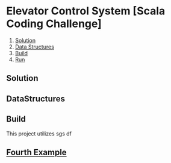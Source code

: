 # Elevator Control System [Scala Coding Challenge]

1. [Solution](#Solution)
2. [Data Structures](#DataStructures)
3. [Build](#Build)
4. [Run](#Run)


## Solution

## DataStructures

## Build
This project utilizes sgs df

## [Fourth Example](http://www.fourthexample.com) 
